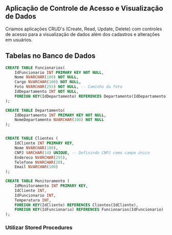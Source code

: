 ## Aplicação de Controle de Acesso e Visualização de Dados ##

Criamos aplicações CRUD's (Create, Read, Update, Delete) com controles de acesso para a visualização de dados além dos cadastros e alterações em usuários.


## Tabelas no Banco de Dados ##

```sql
CREATE TABLE Funcionarios(
    IdFuncionario INT PRIMARY KEY NOT NULL, 
    Nome NVARCHAR(100) NOT NULL,
    Cargo NVARCHAR(100) NOT NULL,
    Foto NVARCHAR(255) NOT NULL, -- Caminho da foto
    IdDepartamento INT NOT NULL,
    FOREIGN KEY(IdDepartamento) REFERENCES Departamento(IdDepartamento)
);

CREATE TABLE Departamento(
    IdDepartamento INT PRIMARY KEY NOT NULL, 
    NomeDepartamento NVARCHAR(100) NOT NULL
);


CREATE TABLE Clientes (
    IdCliente INT PRIMARY KEY,
    Nome NVARCHAR(100),
    CNPJ VARCHAR(14) UNIQUE, -- Definindo CNPJ como campo único
    Endereco NVARCHAR(255),
    Telefone NVARCHAR(20),
    Email NVARCHAR(100)
);

CREATE TABLE Monitoramento (
    IdMonitoramento INT PRIMARY KEY,
    IdCliente INT,
    IdFuncionario INT,
    Temperatura INT,
    FOREIGN KEY(IdCliente) REFERENCES Clientes(IdCliente),
    FOREIGN KEY(IdFuncionario) REFERENCES Funcionarios(IdFuncionario)
);

```
### Utilizar Stored Procedures ###
